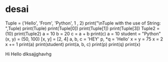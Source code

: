 # desai
Tuple = ('Hello', 'From', 'Python', 1 , 2)
print("\nTuple with the use of String: ",Tuple)
print(Tuple)
print(Tuple[0])
print(Tuple[1])
print(Tuple[3])
Tuple2 =(10)
print(Tuple2)
a = 10
b = 20
c = a + b
print(c)
a = 10
student = "Python"
(x, y) = (50, 100)
[x, y] = [2, 4]
a, b, c = 'HEY'
p, *q = 'Hello'
x = y = 75
x = 2
x += 1
print(a)
print(student)
print(a, b, c)
print(p)
print(q)
print(x)
   

Hi
Hello
dlksajjghavhg
